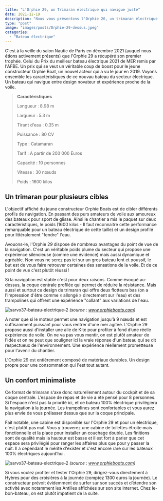 ```yaml
---
title: "L'Orphie 29, un Trimaran électrique qui navigue juste"
date: 2021-12-19
description: "Nous vous présentons l'Orphie 20, un trimaran électrique du constructeur du même nom qui propose un grand et confortable bateau 100% écologique pour des navigations en mer à la journée entre amis ou en famille"
type: "post"
image: "images/posts/Orphie-29-dessus.jpeg"
categories: 
  - "Bateau électrique"
---
```


C'est à la veille du salon Nautic de Paris en décembre 2021 (auquel nous étions activement présents) que l'Orphie 29 a récupéré son premier trophée. Celui du Prix du meilleur bateau électrique 2021 de MER remis par l'AFBE. Un prix qui se veut un véritable coup de boost pour le jeune constructeur Orphie Boat, un nouvel acteur qui a vu le jour en 2019. Voyons ensemble les caractéristiques de ce nouvau bateau du secteur électrique. Un bateau qui navigue entre design novateur et expérience proche de la voile.

> **Caractéristiques**
> 
> Longueur : 8.98 m
> 
> Largueur : 5.3 m
> 
> Tirant d'eau : 0.35 m
> 
> Puissance : 80 CV
> 
> Type : Catamaran
> 
> Tarif : A partir de 200 000 Euros
> 
> Capacité : 10 personnes
> 
> Vitesse : 30 nœuds
> 
> Poids : 1600 kilos

## Un trimaran pour plusieurs cibles 

L'objectif affiché du jeune constructeur Orphie Boats est de cibler différents profils de navigation. En passant des purs amateurs de voile aux amoureux des bateaux pour sport de glisse. Ainsi le chantier a mis le paquet sur deux caractéristiques, le poids (1600 kilos - Il faut reconnaitre cette performance remarquable pour un bateau électrique de cette taille) et un design profilé pour littéralement "fendre" l'eau. 

Avouons-le, l'Orphie 29 dispose de nombreux avantages du point de vue de la navigation. C'est un véritable poids plume du secteur qui propose une expérience silencieuse (comme une évidence) mais aussi dynamique et agréable. Non vous ne serez pas ici sur un gros bateau lent et poussif, le but est de vous faire retrouver certaines des sensations de la voile. Et de ce point de vue c'est plutôt réussi !

Si la navigation est stable c'est pour deux raisons. Comme évoqué au-dessus, la coque centrale profilée qui permet de réduire la résistance. Mais aussi et surtout ce design de trimaran qui offre deux flotteurs bas (on a l'impression d'être comme « allongé » directement sur l'eau) et des trampolines qui offrent une expérience "collant" aux variations de l'eau.  

![sarvo37-bateau-electrique-2](/images/posts/Orphie-29-schema.jpeg)
*(source : www.orphieboats.com)*

A noter que si le moteur permet une navigation jusqu'à 9 nœuds et est suffisamment puissant pour vous rentrer d'une mer agitée. L'Orphie 29 propose aussi d'installer une aile de Kite pour profiter à fond d’une réelle expérience de voile. On ne va pas vous mentir, on est plutôt amateur de l'idée et on ne peut que souligner ici la vraie réponse d'un bateau qui se dit respectueux de l'environnement. Une expérience réellement prometteuse pour l'avenir du chantier.

L'Orphie 29 est entièrement composé de matériaux durables. Un design propre pour une consommation qui l'est tout autant.

## Un confort minimaliste 

Ce format de trimaran s'axe donc naturellement autour du cockpit et de sa coque centrale. L'espace de repas et de vie a été pensé pour 8 personnes. Si l'espace n'est pas la priorité ici, et ce bateau 100% électrique privilégiera la navigation à la journée. Les trampolines sont confortables et vous aurez plus envie de vous prélasser dessus que sur la coque principale. 

Fait notable, une cabine est disponible sur l'Orphie 29 et pour un électrique, c'est plutôt pas mal. Vous y trouverez une cabine de toilettes étroite mais fonctionnelle et la place pour installer un couchage double. Les finitions sont de qualité mais la hauteur est basse et il est fort à parier que cet espace sera privilégié pour ranger les affaires plus que pour y passer la nuit. Il a cependant le mérite d'exister et c'est encore rare sur les bateaux 100% électriques aujourd’hui. 

![sarvo37-bateau-electrique-2](/images/posts/Orphie-29-navigation.jpeg)
*(source : www.orphieboats.com)*

Si vous voulez profiter et tester l'Orphie 29, dirigez-vous directement à Hyères pour des croisières à la journée (comptez 1300 euros la journée). Le constructeur prévoit évidemment de surfer sur son succès et d’étendre son activité avec notamment les Antilles affichées sur son site internet. Chez le-bon-bateau, on est plutôt impatient de la suite.
